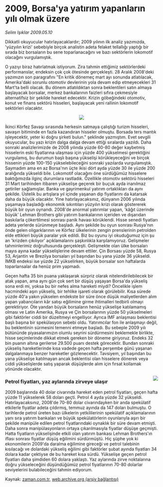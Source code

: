 # 2009, Borsa'ya yatırım yapanların yılı olmak üzere

*Selim Işıklar 2009.05.10*

<tr><td class="metin" colspan="2" style="padding-top: 20px; padding-left: 5px; padding-right: 10px;">Dikkatli okuyucular hatırlayacaklardır; 2009 yılının ilk analiz yazımızda, 'yüzyılın krizi' sebebiyle birçok analistin adeta felaket tellallığı yaptığı bir sırada biz borsaların bu sene toparlanacağını ve bazı sektörlerin lokomotif olacağını vurgulamıştık.</td></tr><tr><td class="metin" colspan="2" style="padding-top: 20px; padding-left: 5px; padding-right: 10px;"><p>O yazıyı biraz hatırlatmak istiyorum. Zira tahmin ettiğimiz sektörlerdeki performanslar, endeksin çok çok ötesinde gerçekleşti. 28 Aralık 2008'deki yazımızın son paragrafını "En kritik dönemeç mart ayı sonunda atlatılacak, Amerika'daki sorunlu otomotiv devlerinin yola devam edip etmeyecekleri 31 Mart'ta belli olacak. Bu dönem atlatıldıktan sonra beklentileri satın almaya başlayacak borsalar, merkez bankalarının faizleri sıfıra çekmesiyle alternatifsiz bir şekilde hareket edecektir. Krizin göbeğindeki otomotiv, konut ve finans sektörü hisseleri, başlayacak yeni rallinin lokomotif sektörleri olacaktır. 
<p>
<p align="center"><img border="0" src="http://web.archive.org/web/20090511111922im_/http://medya.zaman.com.tr/2009/05/10/s-1.jpg"/>
<p>İkinci Körfez Savaşı sırasında herkesin satmaya çalıştığı turizm hisseleri, savaşın bitiminde en fazla kazandıran hisseler olmuştu. Borsada ters mantık işleyecektir, yeter ki doğru şirketi bulun." şeklinde yazmıştım. Evet sevgili okuyucular, bu yazı krizin dalga dalga devam ettiği sıralarda yazıldı. Daha sonraki analizlerimizde de 2008 yılında yüzde 60-80 değer kaybetmiş hisselerin eski fiyatlarına ulaşması için yüzde 400 yükselmesi gerektiğini vurgulamış, bu durumun başlı başına yükselişi körükleyeceğini ve birçok hissenin yüzde 100-150 yükselebileceğini sonraki yazılarda vurgulamıştık. Saymadım ama en az Borsa'nın üçte ikisi dört ayda yüzde 30 ile yüzde 200 aralığında yükseldi bile. Lokomotif olacağını öne sürdüğümüz hisselere baktığımızda ilginç durumlara rastladık. Özellikle otomotiv sektörü hisseleri 31 Mart tarihinden itibaren yükselişe geçerek bir buçuk ayda inanılmaz getiriler sağlamışlar. Banka ve gayrimenkul yatırım ortaklıkları da aynı şekilde. Üstelik bu artışlara yıl içinde yaşanan dip fiyatlarını da katarsak daha da büyük olacaktır. Yine hatırlayacaksınız, dünyanın 2006 yılında yaşamaya başladığı ekonomik sıkıntıları yüzyılın krizi olarak göstererek büyük bir oyun oynandı. 2008'de anormal yatırımlar yapan, 'kâğıt üzerinde büyük' Lehman Brothers gibi yatırım bankalarının içeriden ve dışarıdan baskılarla çökertilmesi sonrası panik havası körüklendi. Hisse senedi fiyatları adeta yerlerde sürünmeye başladı. Aynı şekilde bu oyun sonrası Rusya'nın önde gelen oligarklarının ve Körfez ülkelerinin zengin prenslerinin petrolden elde ettikleri büyük paralar yok edildi. Biz bu oyunu iyi okuduğumuz için şu an 'krizden çıkılıyor' açıklamalarını şaşkınlıkla karşılamıyoruz. Gelişmeler tahminlerimiz doğrultusunda gerçekleşti. Gelişmekte olan ülke borsaları mayıs ayına kadar yükselişlerine devam ettiler. Çin Borsası yüzde 58, Rusya 53, Arjantin ve Brezilya borsaları yıl başından bu yana yüzde 36 yükseldi. İMKB endeksi ise yüzde 22 yükselirken, büyük borsalar son haftalarda toparlansalar da henüz prim yapmadı.
<p>Geçen hafta 35 bin puana yaklaşarak sürpriz olarak nitelendirilebilecek bir atak yapan, ama aynı gün çok sert bir düşüş yaşayan Borsa'da yükseliş sona erdi mi, yoksa bu bir nefes alma hareketi miydi? Öncelikle işlem hacmindeki aşırı yükseliş, bir tehlike işareti olarak görülebilir. Kısa sürede yüzde 40'a yakın yükselen endekste bir süre önce düşük maliyetlerden alım yapan yabancıların kâr satışı eğilimine girme ihtimalleri tedbirli olmayı gerektiriyor. Öte yandan büyük borsaların henüz yükselişe katılamamış olması ve Latin Amerika, Rusya ve Çin borsalarının yüzde 50 yükselmeleri gibi faktörler ciddi bir düzeltmeyi engelliyor. Ayrıca IMF anlaşması beklentisi başlı başına bir spekülasyon sebebi oldu. Yatırımcılar fon ile anlaşmayı değil, bu beklentinin sürmesini temenni etmeye başladı. Bu sebeple 2009 yılı bütününde piyasalarımızın olumlu seyrini sürdürmesini beklemekle birlikte, hisse seçimlerinde dikkat etmek gereken bir döneme giriyoruz. Endeks 32 bin puanın altına gerilerse 29.500 puanı destek görecektir. Bundan sonraki yükseliş hareketlerinde kısa vadede geçen hafta perşembe günü yaşanan dalgalanmaya benzer hareketler gözlenecektir. Tavsiyem, yıl başından bu yana yükselişe katılmayan ancak beklentisi olan hisselere dönerek veya ciddi yükselişlerde satış yaparak düşüşlerde alım için fırsat kollamak yönünde olacaktır.

<p><img align="right" border="0" src="http://web.archive.org/web/20090511111922im_/http://medya.zaman.com.tr/2009/05/10/s-2.jpg"/>
<p><h3>Petrol fiyatları, yaz aylarında zirveye ulaşır</h3>
<p>2009 başlarında 40 dolar civarında hareket eden petrol fiyatları, geçen hafta yüzde 11 yükselerek 58 doları geçti. Petrol 4 ayda yüzde 32 yükseldi. Hatırlayacaksınız, 2008'de 70-80 dolar civarındayken bir anda spekülatif etkilerle fiyatlar adeta çıldırmış, temmuz ayında da 147 doları bulmuştu. O tarihlerde petrol üreten bazı ülkelerin yetkililerinin spekülatif açıklamalarının yanı sıra yatırım bankaları ve büyük spekülatörlerin oyunlarıyla aşırı bir şekilde manipüle edilen petrol fiyatlarındaki oynaklık bir süre devam etmişti. Daha sonra manipülasyonların ortaya çıkarılmasıyla fiyatlar düşüşe geçmişti. Hatta fiyatların yükselişinde etkili olan yatırım bankası Lehman Brothers'ın iflası sonrası fiyatlar düşüş eğilimini sürdürmüştü. Hiç şüphe yok ki ekonomilerin 2009'da daralma eğilimine gireceği ve petrol talebinin kısılacağı ve dolardaki yükseliş eğilimi gibi faktörler şubat ayında fiyatları 34 dolara kadar çektiyse de bu hareket kısa sürdü. Yükselişe geçen petrol fiyatları daha şimdiden 60 dolara yaklaştı. Yaz aylarında zirve noktalarına doğru yükseleceğini düşündüğümüz petrol fiyatlarının 70-80 dolarlar seviyelerini bulabileceğini tahmin ediyorum.<br/></p></p></p></p></p></p></p></p></td></tr>

Kaynak: [zaman.com.tr](http://zaman.com.tr/yazar.do?yazino=846600), [web.archive.org (arşiv bağlantısı)](http://web.archive.org/web/20090511111922/http://www.zaman.com.tr:80/yazar.do?yazino=846600)
